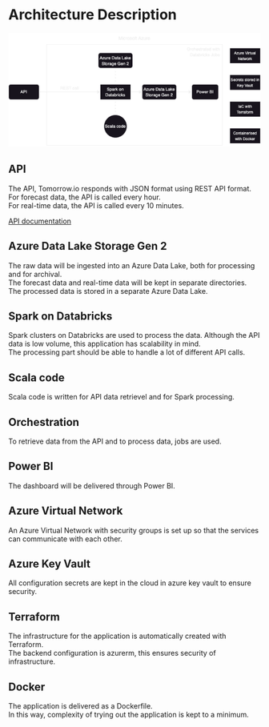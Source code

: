 # Architecture Description

![Architecture Diagram](architecture-diagram.png)

## API

The API, Tomorrow.io responds with JSON format using REST API format.  
For forecast data, the API is called every hour.  
For real-time data, the API is called every 10 minutes.

[API documentation](API-documentation.md)

## Azure Data Lake Storage Gen 2  

The raw data will be ingested into an Azure Data Lake, both for processing and for archival.  
The forecast data and real-time data will be kept in separate directories.  
The processed data is stored in a separate Azure Data Lake.  

## Spark on Databricks

Spark clusters on Databricks are used to process the data.
Although the API data is low volume, this application has scalability in mind.  
The processing part should be able to handle a lot of different API calls.

## Scala code

Scala code is written for API data retrievel and for Spark processing.  

## Orchestration

To retrieve data from the API and to process data, jobs are used.  

## Power BI

The dashboard will be delivered through Power BI.  

## Azure Virtual Network

An Azure Virtual Network with security groups is set up so that the services can communicate with each other.  

## Azure Key Vault

All configuration secrets are kept in the cloud in azure key vault to ensure security.  

## Terraform

The infrastructure for the application is automatically created with Terraform.  
The backend configuration is azurerm, this ensures security of infrastructure.

## Docker

The application is delivered as a Dockerfile.  
In this way, complexity of trying out the application is kept to a minimum.  